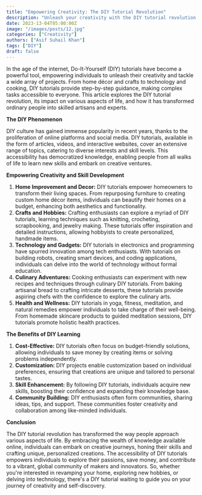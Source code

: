 ```yaml
---
title: "Empowering Creativity: The DIY Tutorial Revolution"
description: "Unleash your creativity with the DIY tutorial revolution. Discover how DIY tutorials empower you to transform your home, explore crafts and hobbies, dive into technology, and enhance health and wellness. Learn new skills, save money, and join a vibrant community of makers and innovators. Start your creative journey today!"
date: 2023-13-04T05:00:00Z
image: "/images/posts/12.jpg"
categories: ["Creativity"]
authors: ["Asif Suhail Khan"]
tags: ["DIY"]
draft: false
---
```


In the age of the internet, Do-It-Yourself (DIY) tutorials have become a powerful tool, empowering individuals to unleash their creativity and tackle a wide array of projects. From home décor and crafts to technology and cooking, DIY tutorials provide step-by-step guidance, making complex tasks accessible to everyone. This article explores the DIY tutorial revolution, its impact on various aspects of life, and how it has transformed ordinary people into skilled artisans and experts.

**The DIY Phenomenon**

DIY culture has gained immense popularity in recent years, thanks to the proliferation of online platforms and social media. DIY tutorials, available in the form of articles, videos, and interactive websites, cover an extensive range of topics, catering to diverse interests and skill levels. This accessibility has democratized knowledge, enabling people from all walks of life to learn new skills and embark on creative ventures.

**Empowering Creativity and Skill Development**

1. **Home Improvement and Decor:** DIY tutorials empower homeowners to transform their living spaces. From repurposing furniture to creating custom home décor items, individuals can beautify their homes on a budget, enhancing both aesthetics and functionality.
2. **Crafts and Hobbies:** Crafting enthusiasts can explore a myriad of DIY tutorials, learning techniques such as knitting, crocheting, scrapbooking, and jewelry making. These tutorials offer inspiration and detailed instructions, allowing hobbyists to create personalized, handmade items.
3. **Technology and Gadgets:** DIY tutorials in electronics and programming have spurred innovation among tech enthusiasts. With tutorials on building robots, creating smart devices, and coding applications, individuals can delve into the world of technology without formal education.
4. **Culinary Adventures:** Cooking enthusiasts can experiment with new recipes and techniques through culinary DIY tutorials. From baking artisanal bread to crafting intricate desserts, these tutorials provide aspiring chefs with the confidence to explore the culinary arts.
5. **Health and Wellness:** DIY tutorials in yoga, fitness, meditation, and natural remedies empower individuals to take charge of their well-being. From homemade skincare products to guided meditation sessions, DIY tutorials promote holistic health practices.

**The Benefits of DIY Learning**

1. **Cost-Effective:** DIY tutorials often focus on budget-friendly solutions, allowing individuals to save money by creating items or solving problems independently.
2. **Customization:** DIY projects enable customization based on individual preferences, ensuring that creations are unique and tailored to personal tastes.
3. **Skill Enhancement:** By following DIY tutorials, individuals acquire new skills, boosting their confidence and expanding their knowledge base.
4. **Community Building:** DIY enthusiasts often form communities, sharing ideas, tips, and support. These communities foster creativity and collaboration among like-minded individuals.

**Conclusion**

The DIY tutorial revolution has transformed the way people approach various aspects of life. By embracing the wealth of knowledge available online, individuals can embark on creative journeys, honing their skills and crafting unique, personalized creations. The accessibility of DIY tutorials empowers individuals to explore their passions, save money, and contribute to a vibrant, global community of makers and innovators. So, whether you're interested in revamping your home, exploring new hobbies, or delving into technology, there's a DIY tutorial waiting to guide you on your journey of creativity and self-discovery.
